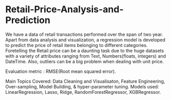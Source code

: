# Retail-Price-Analysis-and-Prediction

We have a data of retail transactions performed over the span of two year. Apart from data analysis and visualization, a regression model is developed to predict the price of retail items belonging to different categories. Foretelling the Retail price can be a daunting task due to the huge datasets with a variety of attributes ranging from Text, Numbers(floats, integers) and DateTime. Also, outliers can be a big problem when dealing with unit price.

Evaluation metric : RMSE(Root mean squared error).

Main Topics Covered: Data Cleaning and Visualisaton, Feature Engineering, Over-sampling, Model Building, & hyper-parameter tuning.
Models used: LinearRegression, Lasso, Ridge, RandomForestRegressor, XGBRegressor.
